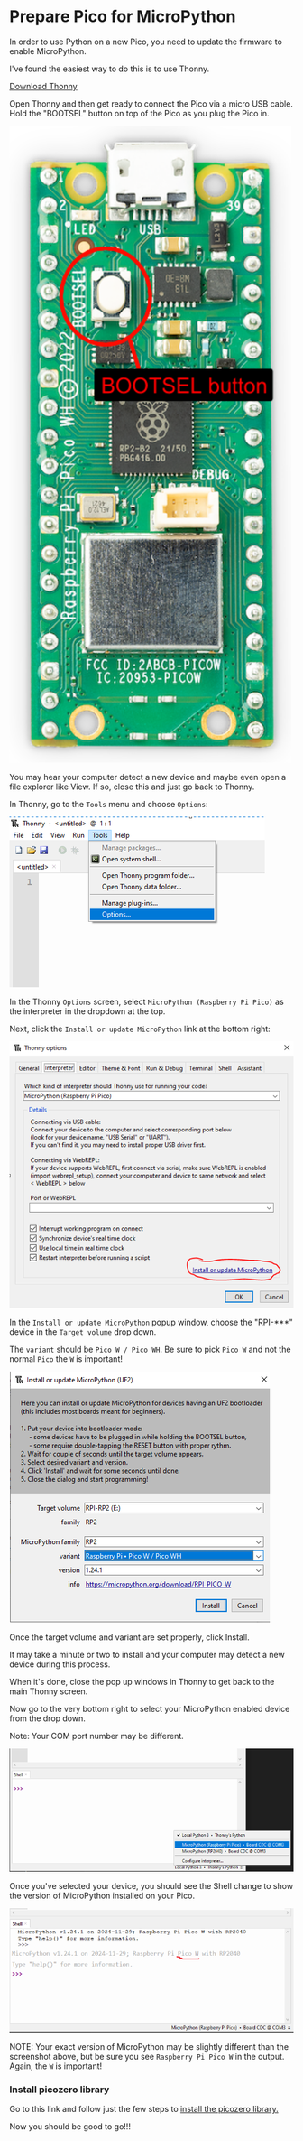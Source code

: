 # Prepare Pico for MicroPython

In order to use Python on a new Pico, you need to update the firmware to enable MicroPython.

I've found the easiest way to do this is to use Thonny.

[Download Thonny](https://thonny.org/)

Open Thonny and then get ready to connect the Pico via a micro USB cable.  Hold the "BOOTSEL" button on top of the Pico as you plug the Pico in.

<img alt="Pico WH Bootsel button" src="/lessons/images/pico_wh_bootsel.png" width="500"/>

You may hear your computer detect a new device and maybe even open a file explorer like View.  If so, close this and just go back to Thonny.

In Thonny, go to the `Tools` menu and choose `Options`:

![Thonny Options](/lessons/images/ThonnyOptions.PNG)

In the Thonny `Options` screen, select `MicroPython (Raspberry Pi Pico)` as the interpreter in the dropdown at the top. 

Next, click the `Install or update MicroPython` link at the bottom right:

![Thonny Options Popup](/lessons/images/ThonnyOptionsPopup.PNG)

In the `Install or update MicroPython` popup window, choose the "RPI-***" device in the `Target volume` drop down.

The `variant` should be `Pico W / Pico WH`. Be sure to pick `Pico W` and not the normal `Pico` the `W` is important!

![Thonny Firmware](/lessons/images/ThonnyFirmware.PNG)

Once the target volume and variant are set properly, click Install.

It may take a minute or two to install and your computer may detect a new device during this process.

When it's done, close the pop up windows in Thonny to get back to the main Thonny screen.

Now go to the very bottom right to select your MicroPython enabled device from the drop down.

Note: Your COM port number may be different.

![Thonny Device](/lessons/images/ThonnyChoosePico.PNG)

Once you've selected your device, you should see the Shell change to show the version of MicroPython installed on your Pico.

![Thonny done](/lessons/images/ThonnyFinal.PNG)   

NOTE: Your exact version of MicroPython may be slightly different than the screenshot above, but be sure you see `Raspberry Pi Pico W` in the output.  Again, the `W` is important!


### Install picozero library

Go to this link and follow just the few steps to [install the picozero library.](https://picozero.readthedocs.io/en/latest/gettingstarted.html#install-picozero-from-pypi-in-thonny)


Now you should be good to go!!!
